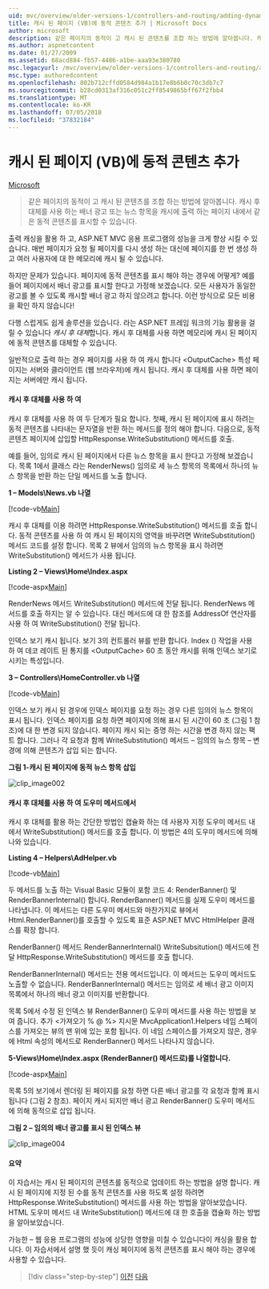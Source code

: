 ```yaml
---
uid: mvc/overview/older-versions-1/controllers-and-routing/adding-dynamic-content-to-a-cached-page-vb
title: 캐시 된 페이지 (VB)에 동적 콘텐츠 추가 | Microsoft Docs
author: microsoft
description: 같은 페이지의 동적이 고 캐시 된 콘텐츠를 조합 하는 방법에 알아봅니다. 캐시 후 대체를 사용 하면 배너 광고 o 같은 동적 콘텐츠를 표시할 수 있습니다...
ms.author: aspnetcontent
ms.date: 01/27/2009
ms.assetid: 68acd884-fb57-4486-a1be-aaa93e380780
msc.legacyurl: /mvc/overview/older-versions-1/controllers-and-routing/adding-dynamic-content-to-a-cached-page-vb
msc.type: authoredcontent
ms.openlocfilehash: 802b712cffd0584d984a1b17e8b6b0c70c3db7c7
ms.sourcegitcommit: b28cd0313af316c051c2ff8549865bff67f2fbb4
ms.translationtype: MT
ms.contentlocale: ko-KR
ms.lasthandoff: 07/05/2018
ms.locfileid: "37832184"
---
```

<a name="adding-dynamic-content-to-a-cached-page-vb"></a>캐시 된 페이지 (VB)에 동적 콘텐츠 추가
====================
[Microsoft](https://github.com/microsoft)

> 같은 페이지의 동적이 고 캐시 된 콘텐츠를 조합 하는 방법에 알아봅니다. 캐시 후 대체를 사용 하는 배너 광고 또는 뉴스 항목을 캐시에 출력 하는 페이지 내에서 같은 동적 콘텐츠를 표시할 수 있습니다.


출력 캐싱을 활용 하 고, ASP.NET MVC 응용 프로그램의 성능을 크게 향상 시킬 수 있습니다. 매번 페이지가 요청 될 페이지를 다시 생성 하는 대신에 페이지를 한 번 생성 하 고 여러 사용자에 대 한 메모리에 캐시 될 수 있습니다.

하지만 문제가 있습니다. 페이지에 동적 콘텐츠를 표시 해야 하는 경우에 어떻게? 예를 들어 페이지에서 배너 광고를 표시할 한다고 가정해 보겠습니다. 모든 사용자가 동일한 광고를 볼 수 있도록 캐시할 배너 광고 하지 않으려고 합니다. 이런 방식으로 모든 비용을 확인 하지 않습니다!

다행 스럽게도 쉽게 솔루션을 있습니다. 라는 ASP.NET 프레임 워크의 기능 활용을 걸릴 수 있습니다 *캐시 후 대체*합니다. 캐시 후 대체를 사용 하면 메모리에 캐시 된 페이지에 동적 콘텐츠를 대체할 수 있습니다.


일반적으로 출력 하는 경우 페이지를 사용 하 여 캐시 합니다 &lt;OutputCache&gt; 특성 페이지는 서버와 클라이언트 (웹 브라우저)에 캐시 됩니다. 캐시 후 대체를 사용 하면 페이지는 서버에만 캐시 됩니다.


#### <a name="using-post-cache-substitution"></a>캐시 후 대체를 사용 하 여

캐시 후 대체를 사용 하 여 두 단계가 필요 합니다. 첫째, 캐시 된 페이지에 표시 하려는 동적 콘텐츠를 나타내는 문자열을 반환 하는 메서드를 정의 해야 합니다. 다음으로, 동적 콘텐츠 페이지에 삽입할 HttpResponse.WriteSubstitution() 메서드를 호출.

예를 들어, 임의로 캐시 된 페이지에서 다른 뉴스 항목을 표시 한다고 가정해 보겠습니다. 목록 1에서 클래스 라는 RenderNews() 임의로 세 뉴스 항목의 목록에서 하나의 뉴스 항목을 반환 하는 단일 메서드를 노출 합니다.

**1 – Models\News.vb 나열**

[!code-vb[Main](adding-dynamic-content-to-a-cached-page-vb/samples/sample1.vb)]

캐시 후 대체를 이용 하려면 HttpResponse.WriteSubstitution() 메서드를 호출 합니다. 동적 콘텐츠를 사용 하 여 캐시 된 페이지의 영역을 바꾸려면 WriteSubstitution() 메서드 코드를 설정 합니다. 목록 2 뷰에서 임의의 뉴스 항목을 표시 하려면 WriteSubstitution() 메서드가 사용 됩니다.

**Listing 2 – Views\Home\Index.aspx**

[!code-aspx[Main](adding-dynamic-content-to-a-cached-page-vb/samples/sample2.aspx)]

RenderNews 메서드 WriteSubstitution() 메서드에 전달 됩니다. RenderNews 메서드를 호출 하지는 알 수 있습니다. 대신 메서드에 대 한 참조를 AddressOf 연산자를 사용 하 여 WriteSubstitution() 전달 됩니다.

인덱스 보기 캐시 됩니다. 보기 3의 컨트롤러 뷰를 반환 합니다. Index () 작업을 사용 하 여 데코 레이트 된 통지를 &lt;OutputCache&gt; 60 초 동안 캐시를 위해 인덱스 보기로 시키는 특성입니다.

**3 – Controllers\HomeController.vb 나열**

[!code-vb[Main](adding-dynamic-content-to-a-cached-page-vb/samples/sample3.vb)]

인덱스 보기 캐시 된 경우에 인덱스 페이지를 요청 하는 경우 다른 임의의 뉴스 항목이 표시 됩니다. 인덱스 페이지를 요청 하면 페이지에 의해 표시 된 시간이 60 초 (그림 1 참조)에 대 한 변경 되지 않습니다. 페이지 캐시 되는 증명 하는 시간을 변경 하지 않는 팩트 합니다. 그러나 각 요청과 함께 WriteSubstitution() 메서드 – 임의의 뉴스 항목 – 변경에 의해 콘텐츠가 삽입 되는 합니다.

**그림 1-캐시 된 페이지에 동적 뉴스 항목 삽입**

![clip_image002](adding-dynamic-content-to-a-cached-page-vb/_static/image1.jpg)

#### <a name="using-post-cache-substitution-in-helper-methods"></a>캐시 후 대체를 사용 하 여 도우미 메서드에서

캐시 후 대체를 활용 하는 간단한 방법인 캡슐화 하는 데 사용자 지정 도우미 메서드 내에서 WriteSubstitution() 메서드를 호출 합니다. 이 방법은 4의 도우미 메서드에 의해 나와 있습니다.

**Listing 4 – Helpers\AdHelper.vb**

[!code-vb[Main](adding-dynamic-content-to-a-cached-page-vb/samples/sample4.vb)]

두 메서드를 노출 하는 Visual Basic 모듈이 포함 코드 4: RenderBanner() 및 RenderBannerInternal() 합니다. RenderBanner() 메서드를 실제 도우미 메서드를 나타냅니다. 이 메서드는 다른 도우미 메서드와 마찬가지로 뷰에서 Html.RenderBanner()를 호출할 수 있도록 표준 ASP.NET MVC HtmlHelper 클래스를 확장 합니다.

RenderBanner() 메서드 RenderBannerInternal() WriteSubsitution() 메서드에 전달 HttpResponse.WriteSubstitution() 메서드를 호출 합니다.

RenderBannerInternal() 메서드는 전용 메서드입니다. 이 메서드는 도우미 메서드도 노출할 수 없습니다. RenderBannerInternal() 메서드는 임의로 세 배너 광고 이미지 목록에서 하나의 배너 광고 이미지를 반환합니다.

목록 5에서 수정 된 인덱스 뷰 RenderBanner() 도우미 메서드를 사용 하는 방법을 보여 줍니다. 추가 &lt;가져오기 % @ %&gt; 지시문 MvcApplication1.Helpers 네임 스페이스를 가져오는 뷰의 맨 위에 있는 포함 됩니다. 이 네임 스페이스를 가져오지 않은, 경우에 Html 속성의 메서드로 RenderBanner() 메서드 나타나지 않습니다.

**5-Views\Home\Index.aspx (RenderBanner() 메서드로)를 나열합니다.**

[!code-aspx[Main](adding-dynamic-content-to-a-cached-page-vb/samples/sample5.aspx)]

목록 5의 보기에서 렌더링 된 페이지를 요청 하면 다른 배너 광고를 각 요청과 함께 표시 됩니다 (그림 2 참조). 페이지 캐시 되지만 배너 광고 RenderBanner() 도우미 메서드에 의해 동적으로 삽입 됩니다.

**그림 2 – 임의의 배너 광고를 표시 된 인덱스 뷰**

![clip_image004](adding-dynamic-content-to-a-cached-page-vb/_static/image2.jpg)

#### <a name="summary"></a>요약

이 자습서는 캐시 된 페이지의 콘텐츠를 동적으로 업데이트 하는 방법을 설명 합니다. 캐시 된 페이지에 지정 된 수를 동적 콘텐츠를 사용 하도록 설정 하려면 HttpResponse.WriteSubstitution() 메서드를 사용 하는 방법을 알아보았습니다. HTML 도우미 메서드 내 WriteSubstitution() 메서드에 대 한 호출을 캡슐화 하는 방법을 알아보았습니다.

가능한 – 웹 응용 프로그램의 성능에 상당한 영향을 미칠 수 있습니다이 캐싱을 활용 합니다. 이 자습서에서 설명 했 듯이 캐싱 페이지에 동적 콘텐츠를 표시 해야 하는 경우에 사용할 수 있습니다.

> [!div class="step-by-step"]
> [이전](improving-performance-with-output-caching-vb.md)
> [다음](creating-a-controller-vb.md)
